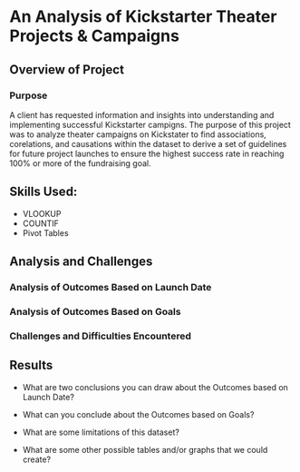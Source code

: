 # An Analysis of Kickstarter Theater Projects & Campaigns

## Overview of Project

### Purpose
A client has requested information and insights into understanding and implementing successful Kickstarter campigns. The purpose of this project was to analyze theater campaigns on Kickstater to find associations, corelations, and causations within the dataset to derive a set of guidelines for future project launches to ensure the highest success rate in reaching 100% or more of the fundraising goal.

## Skills Used:
- VLOOKUP
- COUNTIF
- Pivot Tables

## Analysis and Challenges

### Analysis of Outcomes Based on Launch Date

### Analysis of Outcomes Based on Goals

### Challenges and Difficulties Encountered

## Results

- What are two conclusions you can draw about the Outcomes based on Launch Date?

- What can you conclude about the Outcomes based on Goals?

- What are some limitations of this dataset?

- What are some other possible tables and/or graphs that we could create?
